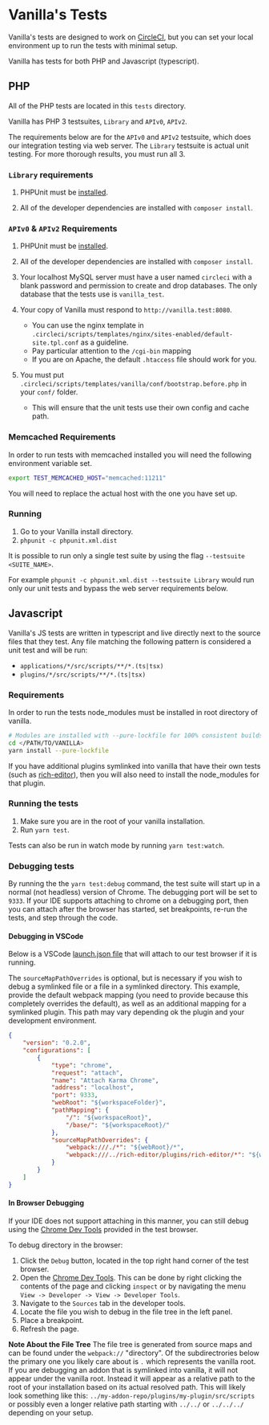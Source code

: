 # Vanilla's Tests

Vanilla's tests are designed to work on [CircleCI](https://circleci.com/gh/vanilla/vanilla),
but you can set your local environment up to run the tests with minimal setup.

Vanilla has tests for both PHP and Javascript (typescript).

## PHP

All of the PHP tests are located in this `tests` directory.

Vanilla has PHP 3 testsuites, `Library` and `APIv0`, `APIv2`.

The requirements below are for the `APIv0` and `APIv2` testsuite, which does our integration testing via web server.
The `Library` testsuite is actual unit testing. For more thorough results, you must run all 3.

### `Library` requirements

1. PHPUnit must be [installed](https://github.com/sebastianbergmann/phpunit#installation).

1. All of the developer dependencies are installed with `composer install`.

### `APIv0` & `APIv2` Requirements

1. PHPUnit must be [installed](https://github.com/sebastianbergmann/phpunit#installation).

1. All of the developer dependencies are installed with `composer install`.

1. Your localhost MySQL server must have a user named `circleci` with a blank password and permission to
create and drop databases. The only database that the tests use is `vanilla_test`.

1. Your copy of Vanilla must respond to `http://vanilla.test:8080`.
    - You can use the nginx template in `.circleci/scripts/templates/nginx/sites-enabled/default-site.tpl.conf` as a guideline.
    - Pay particular attention to the `/cgi-bin` mapping
    - If you are on Apache, the default `.htaccess` file should work for you.

1. You must put `.circleci/scripts/templates/vanilla/conf/bootstrap.before.php` in your `conf/` folder.
    - This will ensure that the unit tests use their own config and cache path.
    
### Memcached Requirements

In order to run tests with memcached installed you will need the following environment variable set.

```bash
export TEST_MEMCACHED_HOST="memcached:11211"
```

You will need to replace the actual host with the one you have set up.

### Running

1. Go to your Vanilla install directory.
1. `phpunit -c phpunit.xml.dist`

It is possible to run only a single test suite by using the flag `--testsuite <SUITE_NAME>`.

For example `phpunit -c phpunit.xml.dist --testsuite Library` would run only our unit tests
and bypass the web server requirements below.

## Javascript

Vanilla's JS tests are written in typescript and live directly next to the source files that they test.
Any file matching the following pattern is considered a unit test and will be run:

- `applications/*/src/scripts/**/*.(ts|tsx)`
- `plugins/*/src/scripts/**/*.(ts|tsx)`

### Requirements

In order to run the tests node_modules must be installed in root directory of vanilla.

```sh
# Modules are installed with --pure-lockfile for 100% consistent builds.
cd </PATH/TO/VANILLA>
yarn install --pure-lockfile
```

If you have additional plugins symlinked into vanilla that have their own tests (such as [rich-editor](https://github.com/vanilla/rich-editor)), then you will also need to install the node_modules for that plugin.

### Running the tests

1. Make sure you are in the root of your vanilla installation.
1. Run `yarn test`.

Tests can also be run in watch mode by running `yarn test:watch`.

### Debugging tests

By running the the `yarn test:debug` command, the test suite will start up in a normal (not headless) version of Chrome.
The debugging port will be set to `9333`. If your IDE supports attaching to chrome on a debugging port,
then you can attach after the browser has started, set breakpoints, re-run the tests, and step through the code.

#### Debugging in VSCode

Below is a VSCode [launch.json file](https://code.visualstudio.com/docs/editor/debugging) that will attach to our test browser if it is running.

The `sourceMapPathOverrides` is optional, but is necessary if you wish to debug a symlinked file or a file in a symlinked directory. This example, provide the default webpack mapping (you need to provide because this completely overrides the default), as well as an additional mapping for a symlinked plugin. This path may vary depending ok the plugin and your development environment.

```json
{
    "version": "0.2.0",
    "configurations": [
        {
            "type": "chrome",
            "request": "attach",
            "name": "Attach Karma Chrome",
            "address": "localhost",
            "port": 9333,
            "webRoot": "${workspaceFolder}",
            "pathMapping": {
                "/": "${workspaceRoot}",
                "/base/": "${workspaceRoot}/"
            },
            "sourceMapPathOverrides": {
                "webpack:///./*": "${webRoot}/*",
                "webpack:///../rich-editor/plugins/rich-editor/*": "${webRoot}/plugins/rich-editor/*"
            }
        }
    ]
}
```

#### In Browser Debugging

If your IDE does not support attaching in this manner,
you can still debug using the [Chrome Dev Tools](https://developers.google.com/web/tools/chrome-devtools/)
provided in the test browser.

To debug directory in the browser:

1. Click the `Debug` button, located in the top right hand corner of the test browser.
1. Open the [Chrome Dev Tools](https://developers.google.com/web/tools/chrome-devtools/). This can be done by right clicking the
 contents of the page and clicking `inspect` or by navigating the menu `View -> Developer -> View -> Developer Tools`.
1. Navigate to the `Sources` tab in the developer tools.
1. Locate the file you wish to debug in the file tree in the left panel.
1. Place a breakpoint.
1. Refresh the page.

**Note About the File Tree**
The file tree is generated from source maps and can be found under the `webpack://` "directory". Of the subdirectrories below the primary one you likely care about is `.` which represents the vanilla root. If you are debugging an addon that is symlinked into vanilla, it will not appear under the vanilla root. Instead it will appear as a relative path to the root of your installation based on its actual resolved path. This will likely look something like this: `../my-addon-repo/plugins/my-plugin/src/scripts` or possibly even a longer relative path starting with `../../` or `../../../` depending on your setup.
